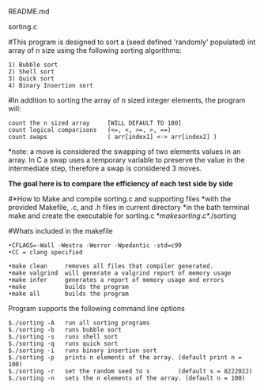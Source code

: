 README.md

sorting.c

#This program is designed to sort a (seed defined 'randomly' populated) int array of n size using the following sorting algorithms:

	1) Bubble sort
	2) Shell sort
	3) Quick sort
	4) Binary Insertion sort

#In addition to sorting the array of n sized integer elements, the program will:

	count the n sized array		[WILL DEFAULT TO 100]
	count logical comparisons 	(<=, <, >=, >, ==)
	count swaps 				( arr[index1] <-> arr[index2] )

*note: a move is considered the swapping of two elements values in an array. In C a swap uses a temporary variable to preserve the value in the intermediate step, therefore a swap is considered 3 moves.


**The goal here is to compare the efficiency of each test side by side**

#*How to Make and compile sorting.c and supporting files
	*with the provided Makefile, .c, and .h files in current directory
	*in the bath terminal make and create the executable for sorting.c
		*$make sorting.c
		*$./sorting

#Whats included in the makefile

	•CFLAGS=-Wall -Wextra -Werror -Wpedantic -std=c99
	•CC = clang specified

	•make clean 	removes all files that compiler generated.
	•make valgrind 	will generate a valgrind report of memory usage
	•make infer 	generates a report of memory usage and errors
	•make 			builds the program
	•make all 		builds the program

Program supports the following command line options

	$./sorting -A 	run all sorting programs
	$./sorting -b 	runs bubble sort
	$./sorting -s 	runs shell sort
	$./sorting -q 	runs quick sort
	$./sorting -i 	runs binary insertion sort
	$./sorting -p 	prints n elements of the array. (default print n = 100)
	$./sorting -r 	set the random seed to s 		(default s = 8222022)
	$./sorting -n 	sets the n elements of the array. (default n = 100)

